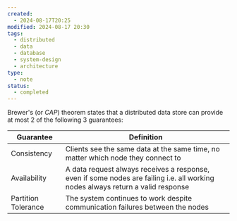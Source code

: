 ```yaml
---
created:
  - 2024-08-17T20:25
modified: 2024-08-17 20:30
tags:
  - distributed
  - data
  - database
  - system-design
  - architecture
type:
  - note
status:
  - completed
---
```

Brewer's (or _CAP_) theorem states that a distributed data store can provide at most 2 of the following 3 guarantees:

| Guarantee           | Definition                                                                                                                      |
| ------------------- | ------------------------------------------------------------------------------------------------------------------------------- |
| Consistency         | Clients see the same data at the same time, no matter which node they connect to                                                |
| Availability        | A data request always receives a response, even if some nodes are failing i.e. all working nodes always return a valid response |
| Partition Tolerance | The system continues to work despite communication failures between the nodes                                                   |
